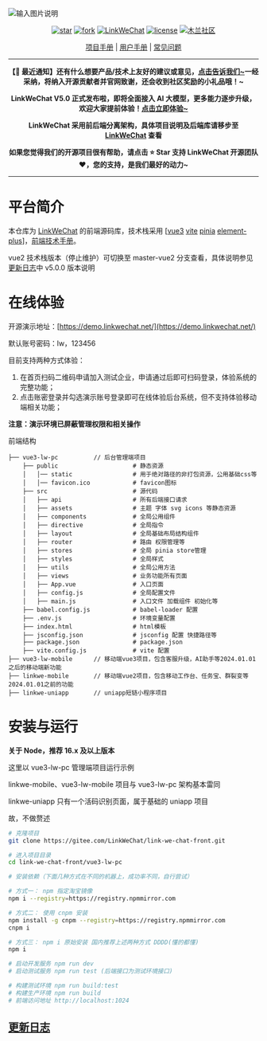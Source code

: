 ![输入图片说明](https://gitee.com/LinkWeChat/link-wechat/raw/master/readme-pic/logo.png)

<div align="center">

[![star](https://gitee.com/LinkWeChat/link-wechat/badge/star.svg?theme=gvp)](https://gitee.com/LinkWeChat/link-wechat/stargazers)
[![fork](https://gitee.com/LinkWeChat/link-wechat/badge/fork.svg?theme=gvp)](https://gitee.com/LinkWeChat/link-wechat/members)
[![LinkWeChat](https://img.shields.io/badge/LinkWeChat-V5.0.2-brightgreen)](https://www.yuque.com/linkwechat/help/ci1n9p)
[![license](http://img.shields.io/badge/license-GPL%203.0-orange)](https://gitee.com/LinkWeChat/link-wechat/blob/master/LICENSE)
[![木兰社区](https://img.shields.io/badge/Mulan-incubating-blue)](https://portal.mulanos.cn//)

[项目手册](https://www.yuque.com/linkwechat/help) | [用户手册](https://docs.qq.com/pdf/DZUpLbEVZR3RLdmxO?) | [常见问题](https://www.yuque.com/linkwechat/help/qk5gl6) 

</div>

---

**<p align="center">【📣 最近通知】还有什么想要产品/技术上友好的建议或意见，<a href="https://docs.qq.com/sheet/DZWxGU0JGVFRVdWZV" target="_blank">点击告诉我们~</a>一经采纳，将纳入开源贡献者并官网致谢，还会收到社区奖励的小礼品哦！~</p>**

**<p align="center">LinkWeChat V5.0 正式发布啦，即将全面接入 AI 大模型，更多能力逐步升级，欢迎大家提前体验！<a href="https://demo.linkwechat.net/" target="_blank">点击立即体验~</a></p>**

**<p align="center">LinkWeChat 采用前后端分离架构，具体项目说明及后端库请移步至 [LinkWeChat](https://gitee.com/LinkWeChat/link-wechat) 查看</p>**

**<p align="center">如果您觉得我们的开源项目很有帮助，请点击 :star: Star 支持 LinkWeChat 开源团队:heart:，您的支持，是我们最好的动力~</p>**

---

# 平台简介

本仓库为 [LinkWeChat](https://gitee.com/LinkWeChat/link-wechat) 的前端源码库，技术栈采用 [[vue3](https://cn.vuejs.org/) [vite](https://cn.vitejs.dev/) [pinia](https://pinia.vuejs.org/zh/) [element-plus](https://element-plus.gitee.io/zh-CN/)]，[前端技术手册](document/doc.md)。

vue2 技术栈版本（停止维护）可切换至 master-vue2 分支查看，具体说明参见[更新日志](./RELEASES.md)中 v5.0.0 版本说明

# 在线体验

开源演示地址：[https://demo.linkwechat.net/](https://demo.linkwechat.net/)

默认账号密码：lw，123456

目前支持两种方式体验：

1. 在首页扫码二维码申请加入测试企业，申请通过后即可扫码登录，体验系统的完整功能；
2. 点击账密登录并勾选演示账号登录即可在线体验后台系统，但不支持体验移动端相关功能；

**注意：演示环境已屏蔽管理权限和相关操作**

前端结构

```
├── vue3-lw-pc			// 后台管理端项目
    ├── public                     # 静态资源
    │   │── static                 # 用于绝对路径的非打包资源，公用基础css等
    │   │── favicon.ico            # favicon图标
    ├── src                        # 源代码
    │   ├── api                    # 所有后端接口请求
    │   ├── assets                 # 主题 字体 svg icons 等静态资源
    │   ├── components             # 全局公用组件
    │   ├── directive              # 全局指令
    │   ├── layout                 # 全局基础布局结构组件
    │   ├── router                 # 路由 权限管理等
    │   ├── stores                 # 全局 pinia store管理
    │   ├── styles                 # 全局样式
    │   ├── utils                  # 全局公用方法
    │   ├── views                  # 业务功能所有页面
    │   ├── App.vue                # 入口页面
    │   ├── config.js              # 全局配置文件
    │   ├── main.js                # 入口文件 加载组件 初始化等
    ├── babel.config.js            # babel-loader 配置
    ├── .env.js                    # 环境变量配置
    ├── index.html                 # html模板
    ├── jsconfig.json              # jsconfig 配置 快捷路径等
    ├── package.json               # package.json
    ├── vite.config.js             # vite 配置
├── vue3-lw-mobile		// 移动端vue3项目，包含客服升级，AI助手等2024.01.01之后的移动端新功能
├── linkwe-mobile		// 移动端vue2项目，包含移动工作台、任务宝、群裂变等2024.01.01之前的功能
├── linkwe-uniapp		// uniapp短链小程序项目
```

# 安装与运行

**关于 Node，推荐 16.x 及以上版本**

这里以 vue3-lw-pc 管理端项目运行示例

linkwe-mobile、vue3-lw-mobile 项目与 vue3-lw-pc 架构基本雷同

linkwe-uniapp 只有一个活码识别页面，属于基础的 uniapp 项目

故，不做赘述

```sh
# 克隆项目
git clone https://gitee.com/LinkWeChat/link-we-chat-front.git

# 进入项目目录
cd link-we-chat-front/vue3-lw-pc

# 安装依赖（下面几种方式在不同的机器上，成功率不同，自行尝试）

# 方式一： npm 指定淘宝镜像
npm i --registry=https://registry.npmmirror.com

# 方式二： 使用 cnpm 安装
npm install -g cnpm --registry=https://registry.npmmirror.com
cnpm i

# 方式三： npm i 原始安装 国内推荐上述两种方式 DDDD(懂的都懂)
npm i

# 启动开发服务 npm run dev
# 启动测试服务 npm run test (后端接口为测试环境接口)

# 构建测试环境 npm run build:test
# 构建生产环境 npm run build
# 前端访问地址 http://localhost:1024
```

## [更新日志](./RELEASES.md)

